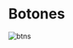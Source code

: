 # Botones
![btns](https://github.com/Danieljsh094/Botones/assets/112223048/b3e79a6e-73ef-4604-9323-d953922feb8c)
